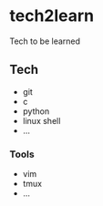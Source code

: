 # tech2learn
Tech to be learned

## Tech 
- git
- c
- python
- linux shell
- ...

### Tools
- vim
- tmux
- ...
